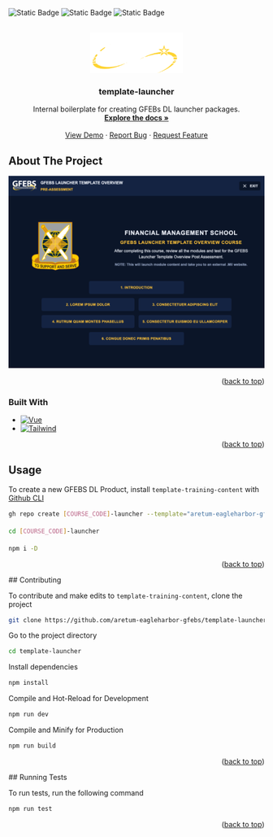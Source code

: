<a id="readme-top"></a>

![Static Badge](https://img.shields.io/badge/progress-complete-green?style=for-the-badge) 
![Static Badge](https://img.shields.io/badge/template-%23fcc603?style=for-the-badge&labelColor=%23fcc603) 
![Static Badge](https://img.shields.io/badge/gfebs-%23737373?style=for-the-badge&labelColor=%23fcc603)


<br />
<div align="center">
  <a href="https://github.com/gfebs-dev-team/template-launcher-vue">
    <img src="public/assets/gfebs_white.png" alt="Logo" height="80">
  </a>

  <h3 align="center">template-launcher</h3>

  <p align="center">
    Internal boilerplate for creating GFEBs DL launcher packages.
    <br />
    <a href="https://github.com/gfebs-dev-team/template-launcher-vue"><strong>Explore the docs »</strong></a>
    <br />
    <br />
    <a href="https://github.com/gfebs-dev-team/template-launcher-vue">View Demo</a>
    ·
    <a href="https://github.com/gfebs-dev-team/template-launcher-vue/issues/new?labels=bug&template=bug-report---.md">Report Bug</a>
    ·
    <a href="https://github.com/gfebs-dev-team/template-launcher-vue/issues/new?labels=enhancement&template=feature-request---.md">Request Feature</a>
  </p>
</div>


## About The Project

![Launcher Product Image](https://raw.githubusercontent.com/aretum-eagleharbor-gfebs/template-launcher-vue/main/public/assets/gfebs_launcher_screenshot.png)

<!--Here's a blank template to get started: To avoid retyping too much info. Do a search and replace with your text editor for the following: `github_username`, `repo_name`, `twitter_handle`, `linkedin_username`, `email_client`, `email`, `project_title`, `project_description`-->

<p align="right">(<a href="#readme-top">back to top</a>)</p>

### Built With

* [![Vue][Vue.js]][Vue-url]
* [![Tailwind][TailwindCSS]][Tailwind-url]

<p align="right">(<a href="#readme-top">back to top</a>)</p>


## Usage

To create a new GFEBS DL Product, install `template-training-content` with [Github CLI](https://cli.github.com/)

```bash
gh repo create [COURSE_CODE]-launcher --template="aretum-eagleharbor-gfebs/template-launcher"

cd [COURSE_CODE]-launcher

npm i -D
```
<p align="right">(<a href="#readme-top">back to top</a>)</p>
## Contributing

To contribute and make edits to `template-training-content`, clone the project

```bash
git clone https://github.com/aretum-eagleharbor-gfebs/template-launcher.git
```

Go to the project directory

```bash
cd template-launcher
```

Install dependencies

```bash
npm install
```

Compile and Hot-Reload for Development

```bash
npm run dev
```

Compile and Minify for Production

```bash
npm run build
```
<p align="right">(<a href="#readme-top">back to top</a>)</p>
## Running Tests

To run tests, run the following command

```bash
npm run test
```

<p align="right">(<a href="#readme-top">back to top</a>)</p>

<!-- https://www.markdownguide.org/basic-syntax/#reference-style-links -->
[Vue.js]: https://img.shields.io/badge/Vue.js-35495E?style=for-the-badge&logo=vuedotjs&logoColor=4FC08D
[Vue-url]: https://vuejs.org/
[TailwindCSS]: https://img.shields.io/badge/tailwindcss-gray?style=for-the-badge&logo=tailwindcss&logoColor=%230ea5e9
[Tailwind-url]: https://tailwindcss.com/

